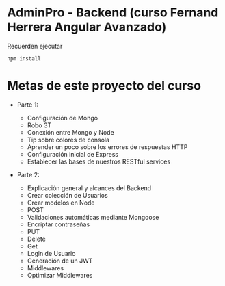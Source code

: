 # AdminPro - Backend (curso Fernand Herrera Angular Avanzado)

Recuerden ejecutar

```
npm install

```

# Metas de este proyecto del curso

* Parte 1:
   * Configuración de Mongo
   * Robo 3T
   * Conexión entre Mongo y Node
   * Tip sobre colores de consola
   * Aprender un poco sobre los errores de respuestas HTTP
   * Configuración inicial de Express
   * Establecer las bases de nuestros RESTful services

* Parte 2:
   * Explicación general y alcances del Backend
   * Crear colección de Usuarios
   * Crear modelos en Node
   * POST
   * Validaciones automáticas mediante Mongoose
   * Encriptar contraseñas
   * PUT
   * Delete
   * Get
   * Login de Usuario
   * Generación de un JWT
   * Middlewares
   * Optimizar Middlewares